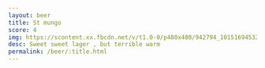 ```yaml
---
layout: beer
title: St mungo
score: 4
img: https://scontent.xx.fbcdn.net/v/t1.0-0/p480x480/942794_10151694532513745_577368504_n.jpg?oh=26d16dae7f84f565351cadc634aea87d&oe=5920C6B1
desc: Sweet sweet lager , but terrible warm
permalink: /beer/:title.html
---
```

